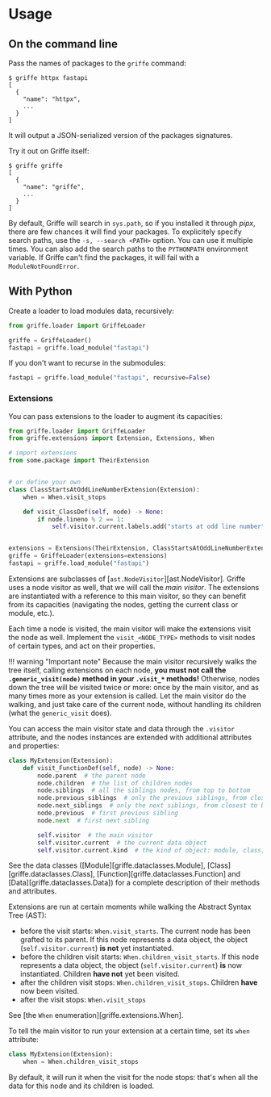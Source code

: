 # Usage

## On the command line

Pass the names of packages to the `griffe` command:

```console
$ griffe httpx fastapi
[
  {
    "name": "httpx",
    ...
  }
]
```

It will output a JSON-serialized version of the packages signatures.

Try it out on Griffe itself:

```console
$ griffe griffe
[
  {
    "name": "griffe",
    ...
  }
]
```

By default, Griffe will search in `sys.path`, so if you installed it through *pipx*,
there are few chances it will find your packages.
To explicitely specify search paths, use the `-s, --search <PATH>` option.
You can use it multiple times.
You can also add the search paths to the `PYTHONPATH` environment variable.
If Griffe can't find the packages, it will fail with a `ModuleNotFoundError`.

## With Python

Create a loader to load modules data, recursively:

```python
from griffe.loader import GriffeLoader

griffe = GriffeLoader()
fastapi = griffe.load_module("fastapi")
```

If you don't want to recurse in the submodules:

```python
fastapi = griffe.load_module("fastapi", recursive=False)
```

### Extensions

You can pass extensions to the loader to augment its capacities:

```python
from griffe.loader import GriffeLoader
from griffe.extensions import Extension, Extensions, When

# import extensions
from some.package import TheirExtension


# or define your own
class ClassStartsAtOddLineNumberExtension(Extension):
    when = When.visit_stops

    def visit_ClassDef(self, node) -> None:
        if node.lineno % 2 == 1:
            self.visitor.current.labels.add("starts at odd line number")


extensions = Extensions(TheirExtension, ClassStartsAtOddLineNumberExtension)
griffe = GriffeLoader(extensions=extensions)
fastapi = griffe.load_module("fastapi")
```

Extensions are subclasses of [`ast.NodeVisitor`][ast.NodeVisitor].
Griffe uses a node visitor as well, that we will call the *main visitor*.
The extensions are instantiated with a reference to this main visitor,
so they can benefit from its capacities (navigating the nodes, getting the current
class or module, etc.).

Each time a node is visited, the main visitor will make the extensions visit the node as well.
Implement the `visit_<NODE_TYPE>` methods to visit nodes of certain types,
and act on their properties.

!!! warning "Important note"
    Because the main visitor recursively walks the tree itself,
    calling extensions on each node,
    **you must not call the `.generic_visit(node)` method in your `.visit_*` methods!**
    Otherwise, nodes down the tree will be visited twice or more:
    once by the main visitor, and as many times more as your extension is called.
    Let the main visitor do the walking, and just take care of the current node,
    without handling its children (what the `generic_visit` does).

You can access the main visitor state and data through the `.visitor` attribute,
and the nodes instances are extended with additional attributes and properties:

```python
class MyExtension(Extension):
    def visit_FunctionDef(self, node) -> None:
        node.parent  # the parent node
        node.children  # the list of children nodes
        node.siblings  # all the siblings nodes, from top to bottom
        node.previous_siblings  # only the previous siblings, from closest to top
        node.next_siblings  # only the next siblings, from closest to bottom
        node.previous  # first previous sibling
        node.next  # first next sibling

        self.visitor  # the main visitor
        self.visitor.current  # the current data object
        self.visitor.current.kind  # the kind of object: module, class, function, data 
```

See the data classes ([Module][griffe.dataclasses.Module],
[Class][griffe.dataclasses.Class], [Function][griffe.dataclasses.Function]
and [Data][griffe.dataclasses.Data])
for a complete description of their methods and attributes.

Extensions are run at certain moments while walking the Abstract Syntax Tree (AST):

- before the visit starts: `When.visit_starts`.
  The current node has been grafted to its parent.
  If this node represents a data object, the object (`self.visitor.current`) **is not** yet instantiated.
- before the children visit starts: `When.children_visit_starts`.
  If this node represents a data object, the object (`self.visitor.current`) **is** now instantiated.
  Children **have not** yet been visited.
- after the children visit stops: `When.children_visit_stops`.
  Children **have** now been visited.
- after the visit stops: `When.visit_stops`

See [the `When` enumeration][griffe.extensions.When].

To tell the main visitor to run your extension at a certain time,
set its `when` attribute:

```python
class MyExtension(Extension):
    when = When.children_visit_stops
```

By default, it will run it when the visit for the node stops:
that's when all the data for this node and its children is loaded.
